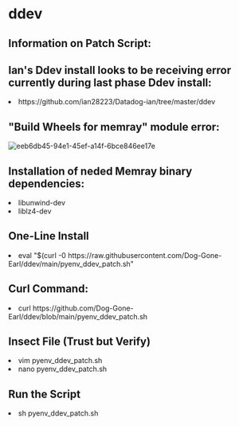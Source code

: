 # ddev
<h2>Information on Patch Script:</h2>

<h2>Ian's Ddev install looks to be receiving error currently during last phase Ddev install:</h2>
<li>https://github.com/ian28223/Datadog-ian/tree/master/ddev</li>

<h2>"Build Wheels for memray" module error:</h2>

![eeb6db45-94e1-45ef-a14f-6bce846ee17e](https://user-images.githubusercontent.com/107069502/207773531-dd29d629-e4b9-4b7f-b5e6-96c66fd834c4.jpg)
  
<h2>Installation of neded Memray binary dependencies:</h2> 
 <li> libunwind-dev 
 <li>liblz4-dev</li>

<h2>One-Line Install</h2>
<li>eval  "$(curl -0 h</span>ttps://raw.githubusercontent.com/Dog-Gone-Earl/ddev/main/pyenv_ddev_patch.sh"</li>
  
  <h2>Curl Command:</h2>
  <li>curl htt</span>ps://github.com/Dog-Gone-Earl/ddev/blob/main/pyenv_ddev_patch.sh</li>
  
  <h2>Insect File (Trust but Verify)</h2>
    <li>vim pyenv_ddev_patch.sh</li>
    <li>nano pyenv_ddev_patch.sh</li>
    
  <h2>Run the Script</h2>
    <li>sh pyenv_ddev_patch.sh</li>

